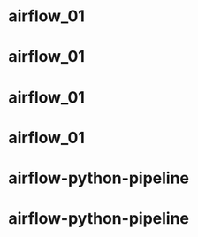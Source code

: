 # airflow_01
# airflow_01
# airflow_01
# airflow_01
# airflow-python-pipeline
# airflow-python-pipeline
